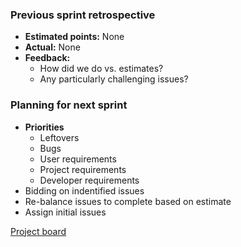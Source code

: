 ### Previous sprint retrospective
* **Estimated points:** None
* **Actual:** None
* **Feedback:**
  * How did we do vs. estimates?
  * Any particularly challenging issues?


### Planning for next sprint
* **Priorities**
  * Leftovers
  * Bugs
  * User requirements
  * Project requirements
  * Developer requirements
* Bidding on indentified issues
* Re-balance issues to complete based on estimate
* Assign initial issues

[Project board](https://github.com/ISISScientificComputing/autoreduce/projects/7)
